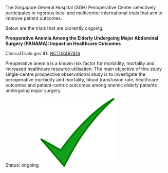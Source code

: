 The Singapore General Hospital (SGH) Perioperative Center selectively participates in rigorous local and multicenter international trials that aim to improve patient outcomes.

Below are the trials that are currently ongoing:

**Preoperative Anemia Among the Elderly Undergoing Major Abdominal Surgery (PANAMA): Impact on Healthcare Outcomes**

ClinicalTrials.gov ID: [NCT03497416](https://clinicaltrials.gov/ct2/show/NCT03497416)

Preoperative anemia is a known risk factor for morbidity, mortality and increased healthcare resource utilisation.  The main objective of this study single-centre prospective observational study is to investigate the perioperative morbidity and mortality, blood transfusion rate, healthcare outcomes and patient-centric outcomes among anemic elderly patients undergoing major surgery. 

Status: ongoing ![green tick](/images/greentick.png)
